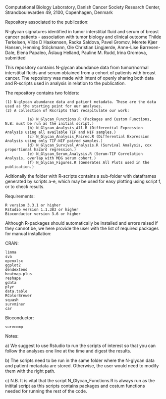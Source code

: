 Computational Biology Laboratory, Danish Cancer Society Research Center, Strandboulevarden 49, 2100, Copenhagen, Denmark

Repository associated to the publication:

N-glycan signatures identified in tumor interstitial fluid and serum of breast cancer patients - association with tumor biology and clinical outcome
Thilde Terkelsen, Vilde D Haakensen, Radka Saldova, Pavel Gromov, Merete Kjær Hansen, Henning Stöckmann, Ole Christian Lingjærde, Anne-Lise Børresen-Dale, Elena Papaleo, Åslaug Helland, Pauline M. Rudd, Irina Gromova, submitted


This repository contains N-glycan abundance data from tumor/normal interstitial fluids and serum obtained from a cohort of patients with breast cancer. The repository was made with intent of openly sharing both data and R-scripts used in analysis in relation to the publication.

The repository contains two folders:

    (1) N-glycan abundance data and patient metadata. These are the data used as the starting point for our analyses.
    (2) A collection of Rscripts that recapitulate our work:
                                    
              (a) N_Glycan_Functions.R (Packages and Custom Functions, N.B: must be run as the initial script.)
              (b) N_Glycan_Analysis_All.R (Differential Expression Analysis using all available TIF and NIF samples.)
              (c) N_Glycan_Analysis_Paired.R (Differential Expression Analysis using only TIF-NIF paired samples.)
              (d) N_Glycan_Survival_Analysis.R (Survival Analysis, cox proportional hazard regression.)
              (e) N_Glycan_Serum_Analysis.R (Serum-TIF Correlation Analysis, overlap with MDG serum cohort.)
              (f) N_Glycan_Figures.R (Generates All Plots used in the publication.)
                                    
Aditionally the folder with R-scripts contains a sub-folder with dataframes generated by scripts a-e, which may be used for easy plotting using script f, or to check results.

Requirements:
                                   
    R version 3.3.1 or higher
    Rstudio version 1.1.383 or higher        
    Bioconductor version 3.6 or higher	

Although R-packages should automatically be installed and errors raised if they cannot be, we here provide the user with the list of required packages for manual installation:

CRAN:

    limma
    sva
    openxlsx
    ggplot2
    dendextend
    heatmap.plus
    reshape
    gdata
    plyr
    data.table
    RColorBrewer
    squash
    survminer
    car
    
Bioconductor:

    survcomp
                   

Notes:

a) We suggest to use Rstudio to run the scripts of interest so that you can follow the analyses one line at the time and digest the results.

b) The scripts need to be run in the same folder where the N-glycan data and patient metadata are stored. Otherwise, the user would need to modify them with the right path.

c) N.B.  It is vital that the script N_Glycan_Functions.R is always run as the initital script as this scripts contains packages and costum functions needed for running the rest of the code.
